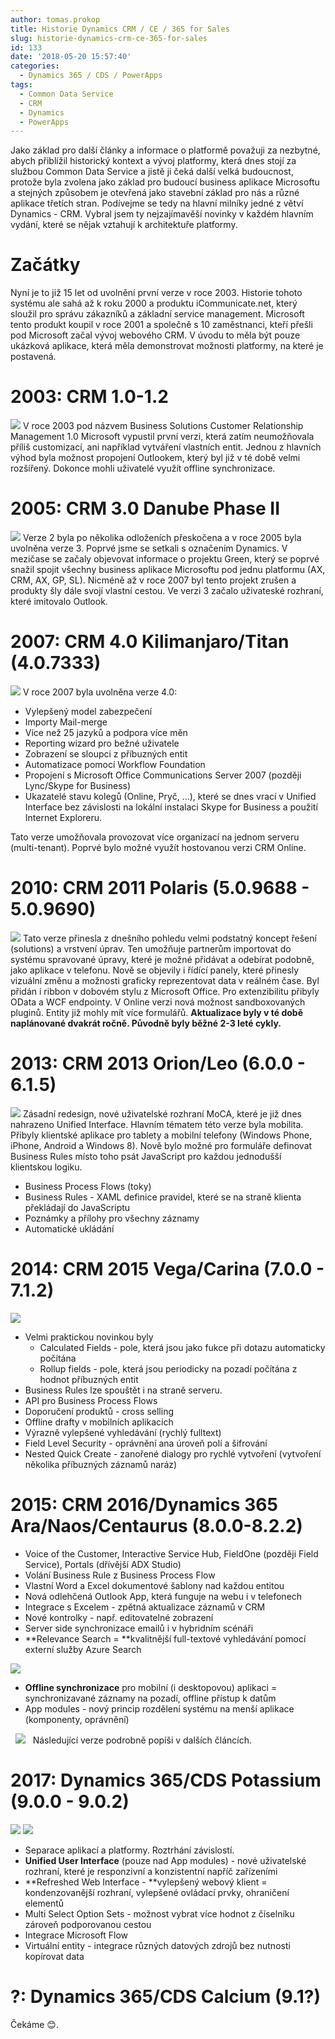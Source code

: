 ```yaml
---
author: tomas.prokop
title: Historie Dynamics CRM / CE / 365 for Sales
slug: historie-dynamics-crm-ce-365-for-sales
id: 133
date: '2018-05-20 15:57:40'
categories:
  - Dynamics 365 / CDS / PowerApps
tags:
  - Common Data Service
  - CRM
  - Dynamics
  - PowerApps
---
```


Jako základ pro další články a informace o platformě považuji za nezbytné, abych přiblížil historický kontext a vývoj platformy, která dnes stojí za službou Common Data Service a jistě ji čeká další velká budoucnost, protože byla zvolena jako základ pro budoucí business aplikace Microsoftu a stejných způsobem je otevřená jako stavební základ pro nás a různé aplikace třetích stran. Podívejme se tedy na hlavní milníky jedné z větví Dynamics - CRM. Vybral jsem ty nejzajímavěší novinky v každém hlavním vydání, které se nějak vztahují k architektuře platformy.

# Začátky

Nyní je to již 15 let od uvolnění první verze v roce 2003\. Historie tohoto systému ale sahá až k roku 2000 a produktu iCommunicate.net, který sloužil pro správu zákazníků a základní service management. Microsoft tento produkt koupil v roce 2001 a společně s 10 zaměstnanci, kteří přešli pod Microsoft začal vývoj webového CRM. V úvodu to měla být pouze ukázková aplikace, která měla demonstrovat možnosti platformy, na které je postavená.

# 2003: CRM 1.0-1.2

![](/uploads/2018/05/crm1.jpg) V roce 2003 pod názvem Business Solutions Customer Relationship Management 1.0 Microsoft vypustil první verzi, která zatím neumožňovala příliš customizací, ani například vytváření vlastních entit. Jednou z hlavních výhod byla možnost propojení Outlookem, který byl již v té době velmi rozšířený. Dokonce mohli uživatelé využít offline synchronizace.

# 2005: CRM 3.0 Danube Phase II

![](/uploads/2018/05/crm3.jpg) Verze 2 byla po několika odloženích přeskočena a v roce 2005 byla uvolněna verze 3\. Poprvé jsme se setkali s označením Dynamics. V mezičase se začaly objevovat informace o projektu Green, který se poprvé snažil spojit všechny business aplikace Microsoftu pod jednu platformu (AX, CRM, AX, GP, SL). Nicméně až v roce 2007 byl tento projekt zrušen a produkty šly dále svojí vlastní cestou. Ve verzi 3 začalo uživateské rozhraní, které imitovalo Outlook.

# 2007: CRM 4.0 Kilimanjaro/Titan (4.0.7333)

![](/uploads/2018/05/lokup_3.png) V roce 2007 byla uvolněna verze 4.0:

*   Vylepšený model zabezpečení
*   Importy Mail-merge
*   Více než 25 jazyků a podpora více měn
*   Reporting wizard pro bežné uživatele
*   Zobrazení se sloupci z příbuzných entit
*   Automatizace pomocí Workflow Foundation
*   Propojení s Microsoft Office Communications Server 2007 (později Lync/Skype for Business)
*   Ukazatelé stavu kolegů (Online, Pryč, ...), které se dnes vrací v Unified Interface bez závislosti na lokální instalaci Skype for Business a použití Internet Exploreru.

Tato verze umožňovala provozovat více organizací na jednom serveru (multi-tenant). Poprvé bylo možné využít hostovanou verzi CRM Online.

# 2010: CRM 2011 Polaris (5.0.9688 - 5.0.9690)

![](/uploads/2018/05/crm2011.png) Tato verze přinesla z dnešního pohledu velmi podstatný koncept řešení (solutions) a vrstvení úprav. Ten umožňuje partnerům importovat do systému spravované úpravy, které je možné přidávat a odebírat podobně, jako aplikace v telefonu. Nově se objevily i řídící panely, které přinesly vizuální změnu a možnosti graficky reprezentovat data v reálném čase. Byl přidán i ribbon v dobovém stylu z Microsoft Office. Pro extenzibilitu přibyly OData a WCF endpointy. V Online verzi nová možnost sandboxovaných pluginů. Entity již mohly mít více formulářů. **Aktualizace byly v té době naplánované dvakrát ročně. Původně byly běžné 2-3 leté cykly.**

# 2013: CRM 2013 Orion/Leo (6.0.0 - 6.1.5)

![](/uploads/2018/05/crm2013.png) Zásadní redesign, nové uživatelské rozhraní MoCA, které je již dnes nahrazeno Unified Interface. Hlavním tématem této verze byla mobilita. Přibyly klientské aplikace pro tablety a mobilní telefony (Windows Phone, iPhone, Android a Windows 8). Nově bylo možné pro formuláře definovat Business Rules místo toho psát JavaScript pro každou jednodušší klientskou logiku.

*   Business Process Flows (toky)
*   Business Rules - XAML definice pravidel, které se na straně klienta překládají do JavaScriptu
*   Poznámky a přílohy pro všechny záznamy
*   Automatické ukládání

# 2014: CRM 2015 Vega/Carina (7.0.0 - 7.1.2)

![](/uploads/2018/05/crm2015.jpg)

*   Velmi praktickou novinkou byly
    *   Calculated Fields - pole, která jsou jako fukce při dotazu automaticky počítána
    *   Rollup fields - pole, která jsou periodicky na pozadí počítána z hodnot příbuzných entit
*   Business Rules lze spouštět i na straně serveru.
*   API pro Business Process Flows
*   Doporučení produktů - cross selling
*   Offline drafty v mobilních aplikacích
*   Výrazně vylepšené vyhledávání (rychlý fulltext)
*   Field Level Security - oprávnění ana úroveň polí a šifrování
*   Nested Quick Create - zanořené dialogy pro rychlé vytvoření (vytvoření několika příbuzných záznamů naráz)

# 2015: CRM 2016/Dynamics 365 Ara/Naos/Centaurus (8.0.0-8.2.2)

*   Voice of the Customer, Interactive Service Hub, FieldOne (později Field Service), Portals (dřívější ADX Studio)
*   Volání Business Rule z Business Process Flow
*   Vlastní Word a Excel dokumentové šablony nad každou entitou
*   Nová odlehčená Outlook App, která funguje na webu i v telefonech
*   Integrace s Excelem - zpětná aktualizace záznamů v CRM
*   Nové kontrolky - např. editovatelné zobrazení
*   Server side synchronizace emailů i v hybridním scénáři
*   **Relevance Search = **kvalitnější full-textové vyhledávání pomocí externí služby Azure Search

![](/uploads/2018/05/relevance-search.png)

*   **Offline synchronizace** pro mobilní (i desktopovou) aplikaci = synchronizavané záznamy na pozadí, offline přístup k datům
*   App modules - nový princip rozdělení systému na menší aplikace (komponenty, oprávnění)

  ![](/uploads/2018/05/mobileoffline.png)   Následující verze podrobně popíši v dalších článcích.

# 2017: Dynamics 365/CDS Potassium (9.0.0 - 9.0.2)

![](/uploads/2018/05/chrome_2018-05-30_20-35-21.png) ![](/uploads/2018/05/chrome_2018-05-30_20-36-53.png)

*   Separace aplikací a platformy. Roztrhání závislostí.
*   **Unified User Interface** (pouze nad App modules) - nové uživatelské rozhraní, které je responzivní a konzistentní napříč zařízeními
*   **Refreshed Web Interface - **vylepšený webový klient = kondenzovanější rozhraní, vylepšené ovládací prvky, ohraničení elementů
*   Multi Select Option Sets - možnost vybrat více hodnot z číselníku zároveň podporovanou cestou
*   Integrace Microsoft Flow
*   Virtuální entity - integrace různých datových zdrojů bez nutnosti kopírovat data

# ?: Dynamics 365/CDS Calcium (9.1?)

Čekáme <span class="emoji">😊</span><span class="emoji">.</span>